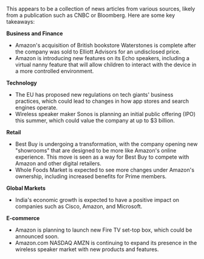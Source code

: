 This appears to be a collection of news articles from various sources, likely from a publication such as CNBC or Bloomberg. Here are some key takeaways:

**Business and Finance**

* Amazon's acquisition of British bookstore Waterstones is complete after the company was sold to Elliott Advisors for an undisclosed price.
* Amazon is introducing new features on its Echo speakers, including a virtual nanny feature that will allow children to interact with the device in a more controlled environment.

**Technology**

* The EU has proposed new regulations on tech giants' business practices, which could lead to changes in how app stores and search engines operate.
* Wireless speaker maker Sonos is planning an initial public offering (IPO) this summer, which could value the company at up to $3 billion.

**Retail**

* Best Buy is undergoing a transformation, with the company opening new "showrooms" that are designed to be more like Amazon's online experience. This move is seen as a way for Best Buy to compete with Amazon and other digital retailers.
* Whole Foods Market is expected to see more changes under Amazon's ownership, including increased benefits for Prime members.

**Global Markets**

* India's economic growth is expected to have a positive impact on companies such as Cisco, Amazon, and Microsoft.

**E-commerce**

* Amazon is planning to launch new Fire TV set-top box, which could be announced soon.
* Amazon.com NASDAQ AMZN is continuing to expand its presence in the wireless speaker market with new products and features.